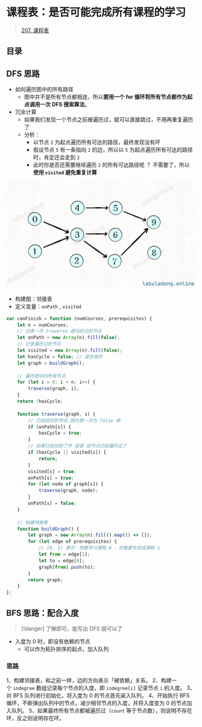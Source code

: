 
# 课程表：是否可能完成所有课程的学习


> [207. 课程表](https://leetcode.cn/problems/course-schedule/)


## 目录
<!-- toc -->
 ## DFS 思路 

- 如何遍历图中的所有路径
	- 图中并不是所有节点都相连，所以**要用一个 for 循环将所有节点都作为起点调用一次 DFS 搜索算法**。
- 冗余计算
	- 如果我们发现一个节点之前被遍历过，就可以直接跳过，不用再重复遍历了
	- 分析：
		- 以节点 `2` 为起点遍历所有可达的路径，最终发现没有环
		- 假设节点 `5` 有一条指向 `2` 的边，所以以 `5` 为起点遍历所有可达的路径时，肯定还会走到 `2`
		- 此时你是否还需要继续遍历 `2` 的所有可达路径呢 ？ 不需要了，所以 **使用 `visited` 避免重复计算**

![图片&文件](./files/20250117.png)


- 构建图：邻接表
- 定义变量：`onPath` , `visited` 

```javascript hl:25,26,30
var canFinish = function (numCourses, prerequisites) {
    let n = numCourses;
    // 记录一次 traverse 递归经过的节点
    let onPath = new Array(n).fill(false);
    // 记录遍历过的节点
    let visited = new Array(n).fill(false);
    let hasCycle = false; // 是否有环
    let graph = buildGraph();

    // 遍历图中的所有节点
    for (let i = 0; i < n; i++) {
        traverse(graph, i);
    }
    return !hasCycle;

    function traverse(graph, s) {
        // 已经经历的节点,因为第一次为 false 嘛
        if (onPath[s]) {
            hasCycle = true;
        }
        // 如果已经找到了环 或者 该节点已经遍历过了
        if (hasCycle || visited[s]) {
            return;
        }
        visited[s] = true;
        onPath[s] = true;
        for (let node of graph[s]) {
            traverse(graph, node);
        }
        onPath[s] = false;
    }

    // 构建邻接表
    function buildGraph() {
        let graph = new Array(n).fill().map(() => []);
        for (let edge of prerequisites) {
            // [0, 1] 表示：想要学习课程 0 ，你需要先完成课程 1
            let from = edge[1];
            let to = edge[0];
            graph[from].push(to);
        }
        return graph;
    }
};
```

## BFS 思路：配合入度 

> [!danger]
> 了解即可，能写出 DFS 就可以了

- 入度为 0 时，即没有依赖的节点
	- 可以作为拓扑排序的起点，加入队列

### 思路

1、构建邻接表，和之前一样，边的方向表示「被依赖」关系。
2、构建一个 `indegree` 数组记录每个节点的入度，即 `indegree[i]` 记录节点 `i` 的入度。
3、对 BFS 队列进行初始化，将入度为 0 的节点首先装入队列。
4、开始执行 BFS 循环，不断弹出队列中的节点，减少相邻节点的入度，并将入度变为 0 的节点加入队列。
5、如果最终所有节点都被遍历过（`count` 等于节点数），则说明不存在环，反之则说明存在环。